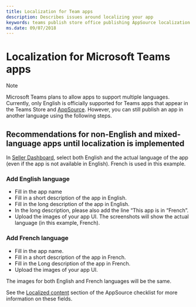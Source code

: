 ```yaml
---
title: Localization for Team apps
description: Describes issues around localizing your app
keywords: teams publish store office publishing AppSource localization language seller dashboard
ms.date: 09/07/2018
---
```

# Localization for Microsoft Teams apps

> [!NOTE]
> Microsoft Teams plans to allow apps to support multiple languages. Currently, only English is officially supported for Teams apps that appear in the Teams Store and [AppSource](https://appsource.microsoft.com). However, you can still publish an app in another language using the following steps.

## Recommendations for non-English and mixed-language apps until localization is implemented

In [Seller Dashboard](http://go.microsoft.com/fwlink/?LinkId=248605), select both English and the actual language of the app (even if the app is not available in English). French is used in this example.

### Add English language

* Fill in the app name
* Fill in a short description of the app in English.
* Fill in the long description of the app in English.
* In the long description, please also add the line “This app is in “French”.
* Upload the images of your app UI. The screenshots will show the actual language (in this example, French).

### Add French language

* Fill in the app name.
* Fill in a short description of the app in French.
* Fill in the Long description of the app in French.
* Upload the images of your app UI.

The images for both English and French languages will be the same.

See the [Localized content](~/publishing/office-store-checklist#localized-content) section of the AppSource checklist for more information on these fields.
